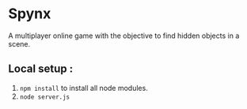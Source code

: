 # Spynx

A multiplayer online game with the objective to find hidden objects in a scene.

## Local setup :

1. `npm install` to install all node modules.
2. `node server.js`